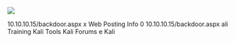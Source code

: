 ![](Maszyny/Windows/Granny/Pasted%20image%2020210818140518.png)

10.10.10.15/backdoor.aspx x Web Posting Info
0 10.10.10.15/backdoor.aspx
ali Training
Kali Tools
Kali Forums
e Kali
